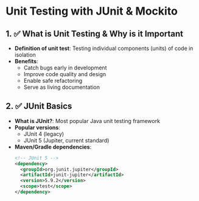 # Unit Testing with JUnit & Mockito

## 1. ✅ What is Unit Testing & Why is it Important
- **Definition of unit test**: Testing individual components (units) of code in isolation
- **Benefits**:
  - Catch bugs early in development
  - Improve code quality and design
  - Enable safe refactoring
  - Serve as living documentation

## 2. ✅ JUnit Basics
- **What is JUnit?**: Most popular Java unit testing framework
- **Popular versions**:
  - JUnit 4 (legacy)
  - JUnit 5 (Jupiter, current standard)
- **Maven/Gradle dependencies**:
  ```xml
  <!-- JUnit 5 -->
  <dependency>
    <groupId>org.junit.jupiter</groupId>
    <artifactId>junit-jupiter</artifactId>
    <version>5.9.2</version>
    <scope>test</scope>
  </dependency>
